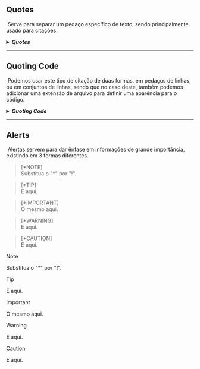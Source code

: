 ## Quotes

&nbsp;Serve para separar um pedaço específico de texto, sendo principalmente usado para citações.

<details><summary><b><i>Quotes</i></b></summary>

> Para usarmos o quote, adicionamos ">" ao início da linha
>
> Isto aqui já é um "*quote*" de primeiro nível.
>
> > Este é um de segundo.
> >
> > > É impossível retornar para o nível anterior, podemos apenas nos manter no mesmo ou avançar.

</details>

* * *

## Quoting Code

&nbsp;Podemos usar este tipo de citação de duas formas, em pedaços de linhas, ou em conjuntos de linhas, sendo que no caso deste, também podemos adicionar uma extensão de arquivo para definir uma aparência para o código.

<details><summary><b><i>Quoting Code</i></b></summary>

> inline: \`sou uma citação inline\`
>
> conjunto de linhas: \`\`\`c
> // exemplo de texto em c  
> int main(void)  
> {  
> return (0);  
> }
> \`\`\`
>
> inline: `sou uma citação inline`
>
> conjunto de linhas:
>```c
> // exemplo de texto em c
> int	main(void)
> {
>     return (0);
> }
> ```

</details>

***

## Alerts
&nbsp;Alertas servem para dar ênfase em informações de grande importância, existindo em 3 formas diferentes.

> [\*NOTE] <br>
> Substitua o "\*" por "!".

> [\*TIP] <br>
> E aqui.

> [\*IMPORTANT] <br>
> O mesmo aqui.

> [\*WARNING] <br>
> E aqui.

> [\*CAUTION] <br>
> E aqui.

> [!NOTE]
> Substitua o "\*" por "!".

> [!TIP]
> E aqui.

> [!IMPORTANT]
> O mesmo aqui.

> [!WARNING]
> E aqui.

> [!CAUTION]
> E aqui.
